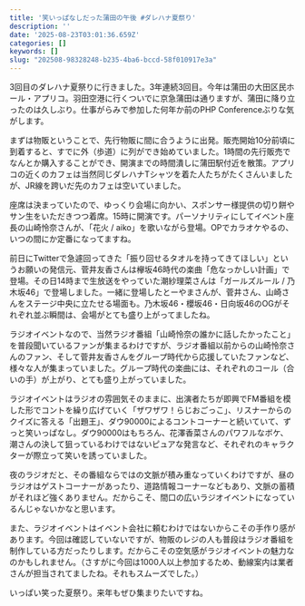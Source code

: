 ```yaml
---
title: '笑いっぱなしだった蒲田の午後 #ダレハナ夏祭り'
description: ''
date: '2025-08-23T03:01:36.659Z'
categories: []
keywords: []
slug: "202508-98328248-b235-4ba6-bccd-58f010917e3a"
---
```

3回目のダレハナ夏祭りに行きました。3年連続3回目。今年は蒲田の大田区民ホール・アプリコ。羽田空港に行くついでに京急蒲田は通りますが、蒲田に降り立ったのは久しぶり。仕事がらみで参加した何年か前のPHP Conferenceぶりな気がします。

まずは物販ということで、先行物販に間に合うように出発。販売開始10分前頃に到着すると、すでに外（歩道）に列ができ始めていました。1時間の先行販売でなんとか購入することができ、開演までの時間潰しに蒲田駅付近を散策。アプリコの近くのカフェは当然同じダレハナTシャツを着た人たちがたくさんいましたが、JR線を跨いだ先のカフェは空いていました。

座席は決まっていたので、ゆっくり会場に向かい、スポンサー様提供の切り餅やサン生をいただきつつ着席。15時に開演です。パーソナリティにしてイベント座長の山崎怜奈さんが、「花火 / aiko」を歌いながら登場。OPでカラオケやるの、いつの間にか定番になってますね。

前日にTwitterで急遽回ってきた「振り回せるタオルを持ってきてほしい」というお願いの発信元、菅井友香さんは欅坂46時代の楽曲「危なっかしい計画」で登場。その日14時まで生放送をやっていた潮紗理菜さんは「ガールズルール / 乃木坂46」で登場しました。一緒に登場したとーやまさんが、菅井さん、山崎さんをステージ中央に立たせる場面も。乃木坂46・櫻坂46・日向坂46のOGがそれぞれ並ぶ瞬間は、会場がとても盛り上がってましたね。

ラジオイベントなので、当然ラジオ番組「山崎怜奈の誰かに話したかったこと」を普段聞いているファンが集まるわけですが、ラジオ番組以前からの山崎怜奈さんのファン、そして菅井友香さんをグループ時代から応援していたファンなど、様々な人が集まっていました。グループ時代の楽曲には、それぞれのコール（合いの手）が上がり、とても盛り上がっていました。

ラジオイベントはラジオの雰囲気そのままに、出演者たちが即興でFM番組を模した形でコントを繰り広げていく「ザワザワ！らじおごっこ」、リスナーからのクイズに答える「出題王」、ダウ90000によるコントコーナーと続いていて、ずっと笑いっぱなし。ダウ90000はもちろん、花澤香菜さんのパワフルなボケ、潮さんの決して狙っているわけではないピュアな発言など、それぞれのキャラクターが際立って笑いを誘っていました。

夜のラジオだと、その番組ならではの文脈が積み重なっていくわけですが、昼のラジオはゲストコーナーがあったり、道路情報コーナーなどもあり、文脈の蓄積がそれほど強くありません。だからこそ、間口の広いラジオイベントになっているんじゃないかなと思います。

また、ラジオイベントはイベント会社に頼むわけではないからこその手作り感があります。今回は確認していないですが、物販のレジの人も普段はラジオ番組を制作している方だったりします。だからこその空気感がラジオイベントの魅力なのかもしれません。（さすがに今回は1000人以上参加するため、動線案内は業者さんが担当されてましたね。それもスムーズでした。）

いっぱい笑った夏祭り。来年もぜひ集まりたいですね。